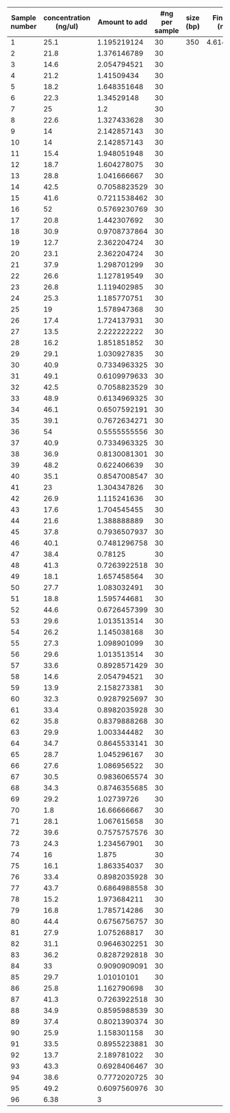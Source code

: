 | Sample number | concentration (ng/ul) | Amount to add | #ng per sample | size (bp) | Final conc (ng/uL) | final molarity (nM) | Total volume (uL) |
| ------------- | --------------------- | ------------- | -------------- | --------- | ------------------ | ------------------- | ----------------- |
| 1             | 25.1                  | 1.195219124   | 30             | 350       | 4.614315033        | 19.97538975         | 130.0301336       |
| 2             | 21.8                  | 1.376146789   | 30             |           |                    |                     |                   |
| 3             | 14.6                  | 2.054794521   | 30             |           |                    |                     |                   |
| 4             | 21.2                  | 1.41509434    | 30             |           |                    |                     |                   |
| 5             | 18.2                  | 1.648351648   | 30             |           |                    |                     |                   |
| 6             | 22.3                  | 1.34529148    | 30             |           |                    |                     |                   |
| 7             | 25                    | 1.2           | 30             |           |                    |                     |                   |
| 8             | 22.6                  | 1.327433628   | 30             |           |                    |                     |                   |
| 9             | 14                    | 2.142857143   | 30             |           |                    |                     |                   |
| 10            | 14                    | 2.142857143   | 30             |           |                    |                     |                   |
| 11            | 15.4                  | 1.948051948   | 30             |           |                    |                     |                   |
| 12            | 18.7                  | 1.604278075   | 30             |           |                    |                     |                   |
| 13            | 28.8                  | 1.041666667   | 30             |           |                    |                     |                   |
| 14            | 42.5                  | 0.7058823529  | 30             |           |                    |                     |                   |
| 15            | 41.6                  | 0.7211538462  | 30             |           |                    |                     |                   |
| 16            | 52                    | 0.5769230769  | 30             |           |                    |                     |                   |
| 17            | 20.8                  | 1.442307692   | 30             |           |                    |                     |                   |
| 18            | 30.9                  | 0.9708737864  | 30             |           |                    |                     |                   |
| 19            | 12.7                  | 2.362204724   | 30             |           |                    |                     |                   |
| 20            | 23.1                  | 2.362204724   | 30             |           |                    |                     |                   |
| 21            | 37.9                  | 1.298701299   | 30             |           |                    |                     |                   |
| 22            | 26.6                  | 1.127819549   | 30             |           |                    |                     |                   |
| 23            | 26.8                  | 1.119402985   | 30             |           |                    |                     |                   |
| 24            | 25.3                  | 1.185770751   | 30             |           |                    |                     |                   |
| 25            | 19                    | 1.578947368   | 30             |           |                    |                     |                   |
| 26            | 17.4                  | 1.724137931   | 30             |           |                    |                     |                   |
| 27            | 13.5                  | 2.222222222   | 30             |           |                    |                     |                   |
| 28            | 16.2                  | 1.851851852   | 30             |           |                    |                     |                   |
| 29            | 29.1                  | 1.030927835   | 30             |           |                    |                     |                   |
| 30            | 40.9                  | 0.7334963325  | 30             |           |                    |                     |                   |
| 31            | 49.1                  | 0.6109979633  | 30             |           |                    |                     |                   |
| 32            | 42.5                  | 0.7058823529  | 30             |           |                    |                     |                   |
| 33            | 48.9                  | 0.6134969325  | 30             |           |                    |                     |                   |
| 34            | 46.1                  | 0.6507592191  | 30             |           |                    |                     |                   |
| 35            | 39.1                  | 0.7672634271  | 30             |           |                    |                     |                   |
| 36            | 54                    | 0.5555555556  | 30             |           |                    |                     |                   |
| 37            | 40.9                  | 0.7334963325  | 30             |           |                    |                     |                   |
| 38            | 36.9                  | 0.8130081301  | 30             |           |                    |                     |                   |
| 39            | 48.2                  | 0.622406639   | 30             |           |                    |                     |                   |
| 40            | 35.1                  | 0.8547008547  | 30             |           |                    |                     |                   |
| 41            | 23                    | 1.304347826   | 30             |           |                    |                     |                   |
| 42            | 26.9                  | 1.115241636   | 30             |           |                    |                     |                   |
| 43            | 17.6                  | 1.704545455   | 30             |           |                    |                     |                   |
| 44            | 21.6                  | 1.388888889   | 30             |           |                    |                     |                   |
| 45            | 37.8                  | 0.7936507937  | 30             |           |                    |                     |                   |
| 46            | 40.1                  | 0.7481296758  | 30             |           |                    |                     |                   |
| 47            | 38.4                  | 0.78125       | 30             |           |                    |                     |                   |
| 48            | 41.3                  | 0.7263922518  | 30             |           |                    |                     |                   |
| 49            | 18.1                  | 1.657458564   | 30             |           |                    |                     |                   |
| 50            | 27.7                  | 1.083032491   | 30             |           |                    |                     |                   |
| 51            | 18.8                  | 1.595744681   | 30             |           |                    |                     |                   |
| 52            | 44.6                  | 0.6726457399  | 30             |           |                    |                     |                   |
| 53            | 29.6                  | 1.013513514   | 30             |           |                    |                     |                   |
| 54            | 26.2                  | 1.145038168   | 30             |           |                    |                     |                   |
| 55            | 27.3                  | 1.098901099   | 30             |           |                    |                     |                   |
| 56            | 29.6                  | 1.013513514   | 30             |           |                    |                     |                   |
| 57            | 33.6                  | 0.8928571429  | 30             |           |                    |                     |                   |
| 58            | 14.6                  | 2.054794521   | 30             |           |                    |                     |                   |
| 59            | 13.9                  | 2.158273381   | 30             |           |                    |                     |                   |
| 60            | 32.3                  | 0.9287925697  | 30             |           |                    |                     |                   |
| 61            | 33.4                  | 0.8982035928  | 30             |           |                    |                     |                   |
| 62            | 35.8                  | 0.8379888268  | 30             |           |                    |                     |                   |
| 63            | 29.9                  | 1.003344482   | 30             |           |                    |                     |                   |
| 64            | 34.7                  | 0.8645533141  | 30             |           |                    |                     |                   |
| 65            | 28.7                  | 1.045296167   | 30             |           |                    |                     |                   |
| 66            | 27.6                  | 1.086956522   | 30             |           |                    |                     |                   |
| 67            | 30.5                  | 0.9836065574  | 30             |           |                    |                     |                   |
| 68            | 34.3                  | 0.8746355685  | 30             |           |                    |                     |                   |
| 69            | 29.2                  | 1.02739726    | 30             |           |                    |                     |                   |
| 70            | 1.8                   | 16.66666667   | 30             |           |                    |                     |                   |
| 71            | 28.1                  | 1.067615658   | 30             |           |                    |                     |                   |
| 72            | 39.6                  | 0.7575757576  | 30             |           |                    |                     |                   |
| 73            | 24.3                  | 1.234567901   | 30             |           |                    |                     |                   |
| 74            | 16                    | 1.875         | 30             |           |                    |                     |                   |
| 75            | 16.1                  | 1.863354037   | 30             |           |                    |                     |                   |
| 76            | 33.4                  | 0.8982035928  | 30             |           |                    |                     |                   |
| 77            | 43.7                  | 0.6864988558  | 30             |           |                    |                     |                   |
| 78            | 15.2                  | 1.973684211   | 30             |           |                    |                     |                   |
| 79            | 16.8                  | 1.785714286   | 30             |           |                    |                     |                   |
| 80            | 44.4                  | 0.6756756757  | 30             |           |                    |                     |                   |
| 81            | 27.9                  | 1.075268817   | 30             |           |                    |                     |                   |
| 82            | 31.1                  | 0.9646302251  | 30             |           |                    |                     |                   |
| 83            | 36.2                  | 0.8287292818  | 30             |           |                    |                     |                   |
| 84            | 33                    | 0.9090909091  | 30             |           |                    |                     |                   |
| 85            | 29.7                  | 1.01010101    | 30             |           |                    |                     |                   |
| 86            | 25.8                  | 1.162790698   | 30             |           |                    |                     |                   |
| 87            | 41.3                  | 0.7263922518  | 30             |           |                    |                     |                   |
| 88            | 34.9                  | 0.8595988539  | 30             |           |                    |                     |                   |
| 89            | 37.4                  | 0.8021390374  | 30             |           |                    |                     |                   |
| 90            | 25.9                  | 1.158301158   | 30             |           |                    |                     |                   |
| 91            | 33.5                  | 0.8955223881  | 30             |           |                    |                     |                   |
| 92            | 13.7                  | 2.189781022   | 30             |           |                    |                     |                   |
| 93            | 43.3                  | 0.6928406467  | 30             |           |                    |                     |                   |
| 94            | 38.6                  | 0.7772020725  | 30             |           |                    |                     |                   |
| 95            | 49.2                  | 0.6097560976  | 30             |           |                    |                     |                   |
| 96            | 6.38                  | 3             |                |           |                    |                     |                   |